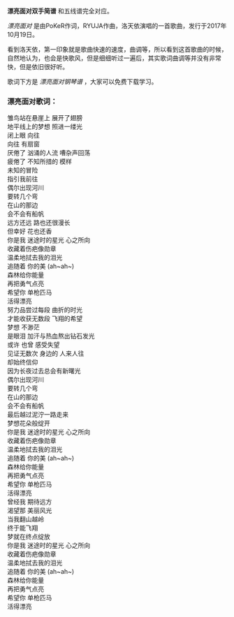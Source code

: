 

**漂亮面对双手简谱** 和五线谱完全对应。

_漂亮面对_ 是由PoKeR作词，RYUJA作曲，洛天依演唱的一首歌曲，发行于2017年10月19日。

看到洛天依，第一印象就是歌曲快速的速度，曲调等，所以看到这首歌曲的时候，自然地认为，也会是快歌风，但是细细听过一遍后，其实歌词曲调等并没有非常快，但是依旧很好听。

歌词下方是 _漂亮面对钢琴谱_ ，大家可以免费下载学习。

### 漂亮面对歌词：

雏鸟站在悬崖上 展开了翅膀  
地平线上的梦想 照进一缕光  
闭上眼 向往  
向往 有扇窗  
厌倦了 汹涌的人流 嘈杂声回荡  
疲倦了 不知所措的 模样  
未知的冒险  
指引我前往  
偶尔出现河川  
要转几个弯  
在山的那边  
会不会有船帆  
远方还远 路也还很漫长  
但幸好 花也还香  
你是我 迷途时的星光 心之所向  
收藏着伤疤像勋章  
温柔地拭去我的泪光  
追随着 你的美 (ah~ah~)  
森林给你能量  
再把勇气点亮  
希望你 单枪匹马  
活得漂亮  
努力品尝过每段 曲折的时光  
才能收获无数段 飞翔的希望  
梦想 不渺茫  
是眼泪 加汗与热血熬出钻石发光  
或许 也曾 感受失望  
见证无数次 身边的 人来人往  
却始终信仰  
因为长夜过去总会有新曙光  
偶尔出现河川  
要转几个弯  
在山的那边  
会不会有船帆  
最后越过泥泞一路走来  
梦想花朵般绽开  
你是我 迷途时的星光 心之所向  
收藏着伤疤像勋章  
温柔地拭去我的泪光  
追随着 你的美 (ah~ah~)  
森林给你能量  
再把勇气点亮  
希望你 单枪匹马  
活得漂亮  
曾经我 期待远方  
渴望那 美丽风光  
当我翻山越岭  
终于能飞翔  
梦就在终点绽放  
你是我 迷途时的星光 心之所向  
收藏着伤疤像勋章  
温柔地拭去我的泪光  
追随着 你的美 (ah~ah~)  
森林给你能量  
再把勇气点亮  
希望你 单枪匹马  
活得漂亮

